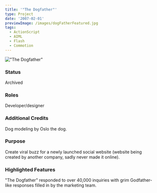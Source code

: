 ```yaml
---
title: '"The Dogfather"'
type: Project
date: '2007-02-01'
previewImage: /images/dogFatherFeatured.jpg
tags:
  - ActionScript
  - AIML
  - Flash
  - Commotion
---
```

!["The Dogfather"](/images/dogFatherTop.jpg)

### Status

Archived

### Roles

Developer/designer

### Additional Credits

Dog modeling by Oslo the dog.

### Purpose

Create viral buzz for a newly launched social website (website being created by another company, sadly never made it online).

### Highlighted Features

"The Dogfather" responded to over 40,000 inquiries with grim Godfather-like responses filled in by the marketing team.
